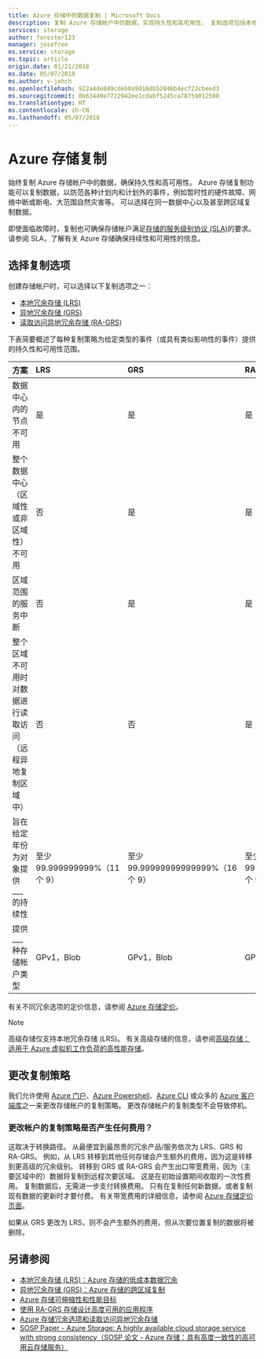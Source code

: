 ```yaml
---
title: Azure 存储中的数据复制 | Microsoft Docs
description: 复制 Azure 存储帐户中的数据，实现持久性和高可用性。 复制选项包括本地冗余存储 (LRS)、区域冗余存储 (ZRS)、异地冗余存储 (GRS) 和读取访问异地冗余存储 (RA-GRS)。
services: storage
author: forester123
manager: josefree
ms.service: storage
ms.topic: article
origin.date: 01/21/2018
ms.date: 05/07/2018
ms.author: v-johch
ms.openlocfilehash: 922a4de849cdeb0a9d16db52046b4ecf23cbeed3
ms.sourcegitcommit: 0b63440e7722942ee1cdabf5245ca78759012500
ms.translationtype: HT
ms.contentlocale: zh-CN
ms.lasthandoff: 05/07/2018
---
```

# <a name="azure-storage-replication"></a>Azure 存储复制

始终复制 Azure 存储帐户中的数据，确保持久性和高可用性。 Azure 存储复制功能可以复制数据，以防范各种计划内和计划外的事件，例如暂时性的硬件故障、网络中断或断电、大范围自然灾害等。 可以选择在同一数据中心以及甚至跨区域复制数据。

即使面临故障时，复制也可确保存储帐户满足[存储的服务级别协议 (SLA)](https://www.azure.cn/zh-cn/support/sla/storage/)的要求。 请参阅 SLA，了解有关 Azure 存储确保持续性和可用性的信息。

## <a name="choosing-a-replication-option"></a>选择复制选项

创建存储帐户时，可以选择以下复制选项之一：

* [本地冗余存储 (LRS)](storage-redundancy-lrs.md)
* [异地冗余存储 (GRS)](storage-redundancy-grs.md)
* [读取访问异地冗余存储 (RA-GRS)](storage-redundancy-grs.md#read-access-geo-redundant-storage)

下表简要概述了每种复制策略为给定类型的事件（或具有类似影响性的事件）提供的持久性和可用性范围。

| 方案 | LRS | GRS | RA-GRS |
|:--- |:--- |:--- |:--- |
| 数据中心内的节点不可用 |是 |是 |是
| 整个数据中心（区域性或非区域性）不可用 |否 |是 |是 |
| 区域范围的服务中断 |否 |是 |是 |
| 整个区域不可用时对数据进行读取访问（远程异地复制区域中） |否 |否 |是 |
| 旨在给定年份为对象提供 ___ 的持续性 |至少 99.999999999%（11 个 9）|至少 99.99999999999999%（16 个 9）|至少 99.99999999999999%（16 个 9）|
| 提供 ___ 种存储帐户类型 |GPv1，Blob |GPv1，Blob |GPv1，Blob

有关不同冗余选项的定价信息，请参阅 [Azure 存储定价](https://www.azure.cn/pricing/details/storage/)。

> [!NOTE]
> 高级存储仅支持本地冗余存储 (LRS)。 有关高级存储的信息，请参阅[高级存储：适用于 Azure 虚拟机工作负荷的高性能存储](../../virtual-machines/windows/premium-storage.md)。

## <a name="changing-replication-strategy"></a>更改复制策略
我们允许使用 [Azure 门户](https://portal.azure.cn/)、[Azure Powershell](storage-powershell-guide-full.md)、[Azure CLI](/cli/install-azure-cli?view=azure-cli-latest) 或众多的 [Azure 客户端库](https://docs.azure.cn/index?view=azure-dotnet#pivot=sdkstools)之一来更改存储帐户的复制策略。 更改存储帐户的复制类型不会导致停机。

### <a name="are-there-any-costs-to-changing-my-accounts-replication-strategy"></a>更改帐户的复制策略是否产生任何费用？
这取决于转换路径。 从最便宜到最昂贵的冗余产品/服务依次为 LRS、GRS 和 RA-GRS。 例如，从 LRS 转移到其他任何存储会产生额外的费用，因为这是转移到更高级的冗余级别。 转移到 GRS 或 RA-GRS 会产生出口带宽费用，因为（主要区域中的）数据将复制到远程次要区域。 这是在初始设置期间收取的一次性费用。 复制数据后，无需进一步支付转换费用。 只有在复制任何新数据，或者复制现有数据的更新时才要付费。 有关带宽费用的详细信息，请参阅 [Azure 存储定价页面](https://www.azure.cn/pricing/details/storage/blobs/)。

如果从 GRS 更改为 LRS，则不会产生额外的费用，但从次要位置复制的数据将被删除。

## <a name="see-also"></a>另请参阅

- [本地冗余存储 (LRS)：Azure 存储的低成本数据冗余](storage-redundancy-lrs.md)
- [异地冗余存储 (GRS)：Azure 存储的跨区域复制](storage-redundancy-grs.md)
- [Azure 存储可伸缩性和性能目标](storage-scalability-targets.md)
- [使用 RA-GRS 存储设计高度可用的应用程序](../storage-designing-ha-apps-with-ragrs.md)
- [Azure 存储冗余选项和读取访问异地冗余存储](http://blogs.msdn.com/b/windowsazurestorage/archive/2013/12/11/introducing-read-access-geo-replicated-storage-ra-grs-for-windows-azure-storage.aspx)
- [SOSP Paper - Azure Storage: A highly available cloud storage service with strong consistency（SOSP 论文 - Azure 存储：具有高度一致性的高可用云存储服务）](http://blogs.msdn.com/b/windowsazurestorage/archive/2011/11/20/windows-azure-storage-a-highly-available-cloud-storage-service-with-strong-consistency.aspx)
<!--Update_Description: main content struture update-->